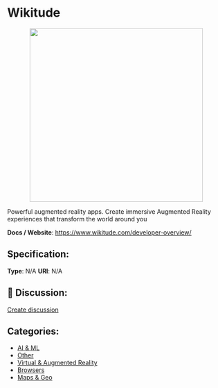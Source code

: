 # Wikitude
<p align="center">
    <img width="400" src="https://raw.githubusercontent.com/apis-list/apis-list/main/apis/wikitude/logo_256x256.png" />
</p>

Powerful augmented reality apps. Create immersive Augmented Reality experiences that transform the world around you

**Docs / Website**: https://www.wikitude.com/developer-overview/

## Specification:
**Type**:  N/A 
**URI**:  N/A 

## 💬 Discussion:
[Create discussion](https://github.com/apis-list/apis-list/discussions/new)

## Categories:
- [AI & ML](https://github.com/apis-list/apis-list#ai-and-ml)
- [Other](https://github.com/apis-list/apis-list#other)
- [Virtual & Augmented Reality](https://github.com/apis-list/apis-list#virtual-and-augmented-reality)
- [Browsers](https://github.com/apis-list/apis-list#browsers)
- [Maps & Geo](https://github.com/apis-list/apis-list#maps-and-geo)



